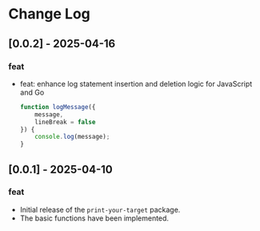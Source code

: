 # Change Log
## [0.0.2] - 2025-04-16
### feat
- feat: enhance log statement insertion and deletion logic for JavaScript and Go

	```javascript
	function logMessage({
		message, 
		lineBreak = false
	}) {
		console.log(message);
	}
	```
	

## [0.0.1] - 2025-04-10
### feat
- Initial release of the `print-your-target` package.
- The basic functions have been implemented.